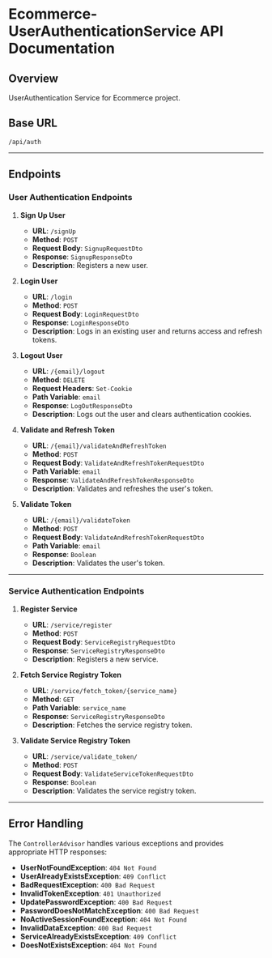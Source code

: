 # Ecommerce-UserAuthenticationService API Documentation

## Overview
UserAuthentication Service for Ecommerce project.

## Base URL
`/api/auth`

---

## Endpoints

### User Authentication Endpoints

1. **Sign Up User**
   - **URL**: `/signUp`
   - **Method**: `POST`
   - **Request Body**: `SignupRequestDto`
   - **Response**: `SignupResponseDto`
   - **Description**: Registers a new user.

2. **Login User**
   - **URL**: `/login`
   - **Method**: `POST`
   - **Request Body**: `LoginRequestDto`
   - **Response**: `LoginResponseDto`
   - **Description**: Logs in an existing user and returns access and refresh tokens.

3. **Logout User**
   - **URL**: `/{email}/logout`
   - **Method**: `DELETE`
   - **Request Headers**: `Set-Cookie`
   - **Path Variable**: `email`
   - **Response**: `LogOutResponseDto`
   - **Description**: Logs out the user and clears authentication cookies.

4. **Validate and Refresh Token**
   - **URL**: `/{email}/validateAndRefreshToken`
   - **Method**: `POST`
   - **Request Body**: `ValidateAndRefreshTokenRequestDto`
   - **Path Variable**: `email`
   - **Response**: `ValidateAndRefreshTokenResponseDto`
   - **Description**: Validates and refreshes the user's token.

5. **Validate Token**
   - **URL**: `/{email}/validateToken`
   - **Method**: `POST`
   - **Request Body**: `ValidateAndRefreshTokenRequestDto`
   - **Path Variable**: `email`
   - **Response**: `Boolean`
   - **Description**: Validates the user's token.

---

### Service Authentication Endpoints

1. **Register Service**
   - **URL**: `/service/register`
   - **Method**: `POST`
   - **Request Body**: `ServiceRegistryRequestDto`
   - **Response**: `ServiceRegistryResponseDto`
   - **Description**: Registers a new service.

2. **Fetch Service Registry Token**
   - **URL**: `/service/fetch_token/{service_name}`
   - **Method**: `GET`
   - **Path Variable**: `service_name`
   - **Response**: `ServiceRegistryResponseDto`
   - **Description**: Fetches the service registry token.

3. **Validate Service Registry Token**
   - **URL**: `/service/validate_token/`
   - **Method**: `POST`
   - **Request Body**: `ValidateServiceTokenRequestDto`
   - **Response**: `Boolean`
   - **Description**: Validates the service registry token.

---

## Error Handling

The `ControllerAdvisor` handles various exceptions and provides appropriate HTTP responses:
- **UserNotFoundException**: `404 Not Found`
- **UserAlreadyExistsException**: `409 Conflict`
- **BadRequestException**: `400 Bad Request`
- **InvalidTokenException**: `401 Unauthorized`
- **UpdatePasswordException**: `400 Bad Request`
- **PasswordDoesNotMatchException**: `400 Bad Request`
- **NoActiveSessionFoundException**: `404 Not Found`
- **InvalidDataException**: `400 Bad Request`
- **ServiceAlreadyExistsException**: `409 Conflict`
- **DoesNotExistsException**: `404 Not Found`
